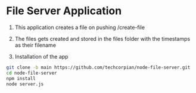 # File Server Application

1. This application creates a file on pushing /create-file

2. The files gets created and stored in the files folder with the timestamps as their filename

3. Installation of the app
```bash
git clone -b main https://github.com/techcorpian/node-file-server.git
cd node-file-server 
npm install
node server.js
```

